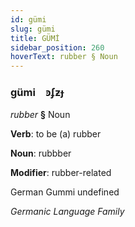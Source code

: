 ```yaml
---
id: gümi
slug: gümi
title: GÜMİ
sidebar_position: 260
hoverText: rubber § Noun
---
```


### gümi&emsp;<span kind="abugida">ꜿʄƶɟ</span>

*rubber* **§** Noun

**Verb**: to be (a) rubber

**Noun**: rubbber

**Modifier**: rubber-related

German Gummi undefined

*Germanic Language Family*